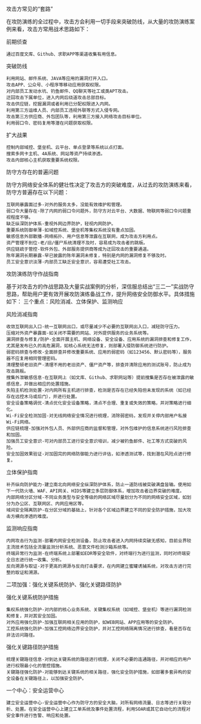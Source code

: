 攻击方常见的“套路”

在攻防演练的全过程中，攻击方会利用一切手段来突破防线，从大量的攻防演练案例来看，攻击方常用战术思路如下：

前期侦查

    通过百度文库、Github、求职APP等渠道收集有用信息。

突破防线

    利用网站、邮件系统、JAVA等应用的漏洞打开入口。
    攻击APP、公众号、小程序等移动应用获取权限。
    对内部员工发动水坑、钓鱼邮件、QQ聊天等社工或类APT攻击。
    迂回攻击下属单位，进入内网后绕道攻击总部目标。
    攻击供应链，挖掘漏洞或者利用已分配权限进入内网。
    利用第三方运维人员、内部员工违规外联等方式入侵专网。
    攻击第三方供应商、外包团队等，利用第三方接入网络攻击目标单位。
    利用弱口令、密码复用等潜在问题获取权限。

扩大战果

    控制内部域控、堡垒机、云平台、单点登录等系统以点打面。
    搜索多网卡主机、4A系统、网站等资产持续渗透。
    攻击内部核心主机获取重要系统权限。

防守方存在的普遍问题

防守方网络安全体系的健壮性决定了攻击方的突破难度，从过去的攻防演练来看，防守方普遍存在以下问题：

    互联网暴露面过多-对外的服务太多，没能有效维护和管理。
    弱口令大量存在-除了内网的弱口令问题外，防守方对云平台、大数据、物联网等弱口令问题重视程度不够。
    缺乏纵深防护体系-重视外网边界防护，轻视内网防护。
    重要系统防御单薄-如域控系统、堡垒机等集权系统没有重点加固。
    敏感信息外部散播-网络拓扑、用户信息等泄露在互联网，成为攻击方利用点。
    资产管理不到位-老/旧/僵尸系统清理不及时，容易成为攻击者的跳板。
    供应链疏于管控-软件外包、外部服务提供商等成为迂回攻击的重要通道。
    陈年漏洞长期暴露-早已披露的陈年漏洞未修复，特别是内网的漏洞修复不够及时。
    员工安全意识淡薄-内部员工缺乏安全意识，容易遭受社工攻击。

攻防演练防守作战指南

基于对攻击方的作战思路及大量实战案例的分析，深信服总结出“三二一”实战防守思路，帮助用户更有效开展攻防演练备战工作，提升网络安全防御水平。具体措施如下：
三个重点：风险消减、立体保护、监测响应

风险消减指南

    收敛互联网出入口-统一互联网出口，或尽量减少不必要的互联网出入口，减轻防守压力。
    压缩对外资产暴露面-如关闭不需要的网站、对外提供服务的业务系统等。
    漏洞排查与修复/防护-全面开展主机、网络设备、安全设备、应用系统的漏洞排查和修复工作，尤其是发布已久的高危漏洞，如核心系统无法修复，则部署入侵防御系统进行防护。
    弱密码排查与修改-全面排查并修改重要系统、应用的弱密码（如123456、默认密码等），服务器不应复用相同管理密码。
    清理整顿老旧资产-清理不用的老旧资产、僵尸资产等，排查并清除应用的测试账号，防止成为攻击跳板。
    搜集外泄敏感信息-在互联网上（如文库、Github、求职网站等）提前搜集是否存在被泄露的敏感信息，并做出相应的处置措施。
    失陷主机检测处置-对内网所有主机进行排查，检测是否存在已经失陷但未发现的系统（如已经存在远控木马或后门），并进行处置。
    安全设备策略调优-清点优化安全设备策略，清点不合理、重复或失效的策略，并对策略进行细化。
    Wi-Fi安全检测加固-对无线网络安全情况进行梳理，消除弱密码，发现并关停内部用户私接Wi-Fi网络。
    供应链梳理-加强对外包人员、外部供应商的监督和管理，对外包维护的信息系统进行风险排查和加固。
    加强员工安全意识-可对内部员工进行安全意识培训，减少被钓鱼邮件、社工等方式突破的风险。
    安全加固效果验证-对加固完的网络防御能力进行评估，如渗透测试等，找到潜在风险点进行修复。

立体保护指南

    补齐纵向防护能力-建立南北向网络安全纵深防护体系，防止一道防线被突破满盘皆输。使用如下一代防火墙、WAF、API网关、HIDS等建立多层防御体系，增加攻击者边界突破的难度。
    内部网络分区分域-不同业务类型与安全等级的网络区域尽量划分为不同的网络安全区域，如划分为办公区、互联网区、内网应用区等。
    域间安全隔离防护-在分区分域的基础上，针对各个区域边界建立不同的安全防护措施，加大攻击方横向渗透的难度。

监测响应指南

    内网攻击行为监测-部署内网安全检测设备，防止攻击者进入内网持续突破无感知，目前业界较主流技术包括全流量监测分析系统、恶意文件检测沙箱系统等。
    终端异常行为监测-在终端系统上部署如EDR等安全软件，对终端行为进行监测，同时对终端安全日志进行统一收集、分析。
    反向溯源与取证-对于更高的溯源与反向打击要求，在内网建立蜜罐诱捕系统，对攻击方进行完整的取证和溯源。

二项加强：强化关键系统防护、强化关键路径防护

强化关键系统防护措施

    集权系统强化防护-对内部的核心业务系统、关键集权系统（如域控、堡垒机）等进行漏洞检测和修复，并对其安全加固。
    对外应用强化防护-加强互联网相关应用的防护，如WEB网站、APP应用等的安全防护。
    工控系统强化防护-加强工控网络边界安全防护，并对工控网络隔离情况进行排查，看是否存在非法访问路径。

强化关键路径防护措施

    梳理关键路径信息-对到达关键系统的路径进行梳理，关闭不必要的连通路径，并对相应的用户进行权限最小化的管控措施。
    关键路径强化防护-对能够到达关键系统的相关路径，强化安全防护措施，如部署多套异构的安全设备在关键路径上，以加强安全防护。

一个中心：安全运营中心

    建立安全运营中心-安全运营中心作为防守方的安全大脑，对所有网络流量、日志等进行关联分析、处置。在安全运营中心上建立工单系统及事件处置流程，利用SOAR或其它自动化的流程对安全事件进行告警、响应和处置。

